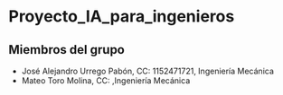 # Proyecto_IA_para_ingenieros

## Miembros del grupo<br>

- José Alejandro Urrego Pabón, CC: 1152471721, Ingeniería Mecánica<br>
- Mateo Toro Molina, CC: ,Ingeniería Mecánica


